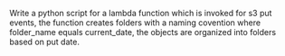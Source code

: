 Write a python script for a lambda function which is invoked for s3 put events, the function creates folders with a naming covention where folder_name equals current_date, the objects are organized into folders based on put date.
